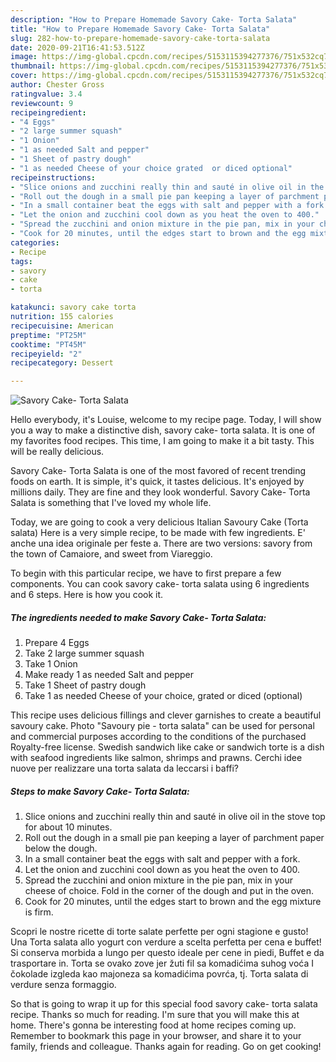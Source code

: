 ```yaml
---
description: "How to Prepare Homemade Savory Cake- Torta Salata"
title: "How to Prepare Homemade Savory Cake- Torta Salata"
slug: 282-how-to-prepare-homemade-savory-cake-torta-salata
date: 2020-09-21T16:41:53.512Z
image: https://img-global.cpcdn.com/recipes/5153115394277376/751x532cq70/savory-cake-torta-salata-recipe-main-photo.jpg
thumbnail: https://img-global.cpcdn.com/recipes/5153115394277376/751x532cq70/savory-cake-torta-salata-recipe-main-photo.jpg
cover: https://img-global.cpcdn.com/recipes/5153115394277376/751x532cq70/savory-cake-torta-salata-recipe-main-photo.jpg
author: Chester Gross
ratingvalue: 3.4
reviewcount: 9
recipeingredient:
- "4 Eggs"
- "2 large summer squash"
- "1 Onion"
- "1 as needed Salt and pepper"
- "1 Sheet of pastry dough"
- "1 as needed Cheese of your choice grated  or diced optional"
recipeinstructions:
- "Slice onions and zucchini really thin and sauté in olive oil in the stove top for about 10 minutes."
- "Roll out the dough in a small pie pan keeping a layer of parchment paper below the dough."
- "In a small container beat the eggs with salt and pepper with a fork."
- "Let the onion and zucchini cool down as you heat the oven to 400."
- "Spread the zucchini and onion mixture in the pie pan, mix in your cheese of choice. Fold in the corner of the dough and put in the oven."
- "Cook for 20 minutes, until the edges start to brown and the egg mixture is firm."
categories:
- Recipe
tags:
- savory
- cake
- torta

katakunci: savory cake torta 
nutrition: 155 calories
recipecuisine: American
preptime: "PT25M"
cooktime: "PT45M"
recipeyield: "2"
recipecategory: Dessert

---
```



![Savory Cake- Torta Salata](https://img-global.cpcdn.com/recipes/5153115394277376/751x532cq70/savory-cake-torta-salata-recipe-main-photo.jpg)

Hello everybody, it's Louise, welcome to my recipe page. Today, I will show you a way to make a distinctive dish, savory cake- torta salata. It is one of my favorites food recipes. This time, I am going to make it a bit tasty. This will be really delicious.

Savory Cake- Torta Salata is one of the most favored of recent trending foods on earth. It is simple, it's quick, it tastes delicious. It's enjoyed by millions daily. They are fine and they look wonderful. Savory Cake- Torta Salata is something that I've loved my whole life.

Today, we are going to cook a very delicious Italian Savoury Cake (Torta salata) Here is a very simple recipe, to be made with few ingredients. E&#39; anche una idea originale per feste a. There are two versions: savory from the town of Camaiore, and sweet from Viareggio.


To begin with this particular recipe, we have to first prepare a few components. You can cook savory cake- torta salata using 6 ingredients and 6 steps. Here is how you cook it.

<!--inarticleads1-->

##### The ingredients needed to make Savory Cake- Torta Salata:

1. Prepare 4 Eggs
1. Take 2 large summer squash
1. Take 1 Onion
1. Make ready 1 as needed Salt and pepper
1. Take 1 Sheet of pastry dough
1. Take 1 as needed Cheese of your choice, grated  or diced (optional)


This recipe uses delicious fillings and clever garnishes to create a beautiful savoury cake. Photo &#34;Savoury pie - torta salata&#34; can be used for personal and commercial purposes according to the conditions of the purchased Royalty-free license. Swedish sandwich like cake or sandwich torte is a dish with seafood ingredients like salmon, shrimps and prawns. Cerchi idee nuove per realizzare una torta salata da leccarsi i baffi? 

<!--inarticleads2-->

##### Steps to make Savory Cake- Torta Salata:

1. Slice onions and zucchini really thin and sauté in olive oil in the stove top for about 10 minutes.
1. Roll out the dough in a small pie pan keeping a layer of parchment paper below the dough.
1. In a small container beat the eggs with salt and pepper with a fork.
1. Let the onion and zucchini cool down as you heat the oven to 400.
1. Spread the zucchini and onion mixture in the pie pan, mix in your cheese of choice. Fold in the corner of the dough and put in the oven.
1. Cook for 20 minutes, until the edges start to brown and the egg mixture is firm.


Scopri le nostre ricette di torte salate perfette per ogni stagione e gusto! Una Torta salata allo yogurt con verdure a scelta perfetta per cena e buffet! Si conserva morbida a lungo per questo ideale per cene in piedi, Buffet e da trasportare in. Torta se ovako zove jer žuti fil sa komadićima suhog voća I čokolade izgleda kao majoneza sa komadićima povrća, tj. Torta salata di verdure senza formaggio. 

So that is going to wrap it up for this special food savory cake- torta salata recipe. Thanks so much for reading. I'm sure that you will make this at home. There's gonna be interesting food at home recipes coming up. Remember to bookmark this page in your browser, and share it to your family, friends and colleague. Thanks again for reading. Go on get cooking!
